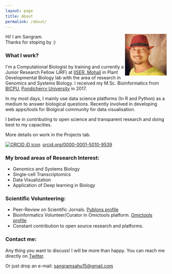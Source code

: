 ```yaml
---
layout: page
title: About
permalink: /about/
---
```


<img src="images/sksahu.jpeg"
     align="right" width="130" />

Hi! I am Sangram.  
Thanks for stoping by :) 
     
### What I work?
I'm a Computational Biologist by training and currently a Junior Research Fellow (JRF) at [IISER, Mohali] in Plant Developmental Biology lab with the area of research in Genomics and Systems Biology. I received my M.Sc. Bioinformatics from [BICPU], [Pondicherry University] in 2017. 

In my most days, I mainly use data science platforms (In R and Python) as a medium to answer biological questions. Recently involved in developing web apps/tools for Biolgical community for data visualisation.

I belive in contributing to open science and transparent research and doing best to my capacities. 

More details on work in the Projects tab.
<div itemscope itemtype="https://schema.org/Person"><a itemprop="sameAs" content="https://orcid.org/0000-0001-5010-9539" href="https://orcid.org/0000-0001-5010-9539" target="orcid.widget" rel="noopener noreferrer" style="vertical-align:top;"><img src="https://orcid.org/sites/default/files/images/orcid_16x16.png" style="width:1em;margin-right:.5em;" alt="ORCID iD icon">orcid.org/0000-0001-5010-9539</a></div>

### My broad areas of Research Interest:
* Genomics and Systems Biology
* Single-cell Transcriptomics
* Data Visualization
* Application of Deep learning in Biology

### Scientific Volunteering:
* Peer-Review on Scientific Jornals. [Publons profile](https://publons.com/a/1564864/)
* Bioinformatics Volunteer/Curator in Omictools platform. [Omictools profile](https://omictools.com/profile/sangram-github)
* Constant contribution to open source research and platforms.

### Contact me:
Any thing you want to discuss! I will be more than happy. You can reach me directly on [Twitter](https://twitter.com/sangram_ksahu).

Or just drop an e-mail:
[sangramsahu15@gmail.com](mailto:sangramsahu15@gmail.com)


[Linkedin Profile]:https://www.linkedin.com/in/sangramkesharisahu/
[Pondicherry University]: http://www.pondiuni.edu.in
[BICPU]: https://www.bicpu.edu.in
[IISER, Mohali]: http://iisermohali.ac.in
